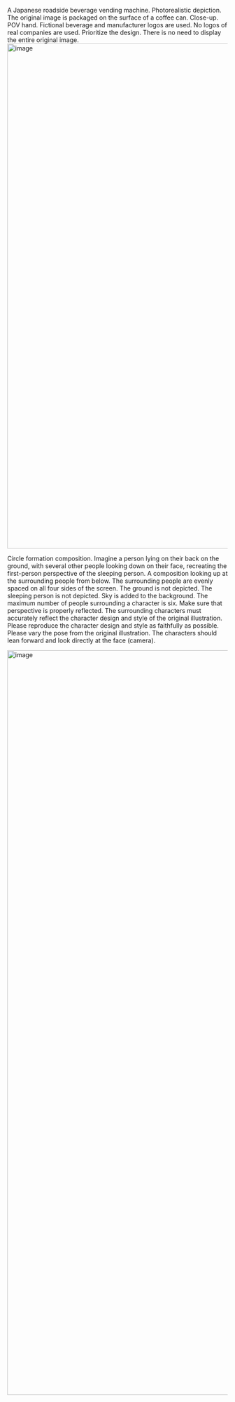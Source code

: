A Japanese roadside beverage vending machine. Photorealistic depiction.
The original image is packaged on the surface of a coffee can. Close-up. POV hand.
Fictional beverage and manufacturer logos are used. No logos of real companies are used.
Prioritize the design. There is no need to display the entire original image.
<img width="896" height="1152" alt="image" src="https://github.com/user-attachments/assets/920a0ca7-f03b-474e-9ed6-f0fe0e297a44" />

Circle formation composition.
Imagine a person lying on their back on the ground, with several other people looking down on their face, recreating the first-person perspective of the sleeping person.
A composition looking up at the surrounding people from below. The surrounding people are evenly spaced on all four sides of the screen.
The ground is not depicted. The sleeping person is not depicted. Sky is added to the background.
The maximum number of people surrounding a character is six. Make sure that perspective is properly reflected.
The surrounding characters must accurately reflect the character design and style of the original illustration.
Please reproduce the character design and style as faithfully as possible.
Please vary the pose from the original illustration. The characters should lean forward and look directly at the face (camera).

<img width="1500" height="1699" alt="image" src="https://github.com/user-attachments/assets/02a9e81f-b8a7-427b-831c-5b52370f62b0" />

